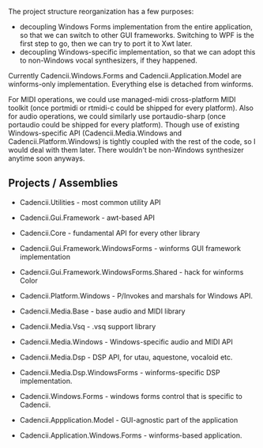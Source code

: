 The project structure reorganization has a few purposes:

- decoupling Windows Forms implementation from the entire application,
  so that we can switch to other GUI frameworks. Switching to WPF is
  the first step to go, then we can try to port it to Xwt later.
- decoupling Windows-specific implementation, so that we can adopt this
  to non-Windows vocal synthesizers, if they happened.

Currently Cadencii.Windows.Forms and Cadencii.Application.Model are
winforms-only implementation. Everything else is detached from winforms.

For MIDI operations, we could use managed-midi cross-platform MIDI toolkit
(once portmidi or rtmidi-c could be shipped for every platform).
Also for audio operations, we could similarly use portaudio-sharp
(once portaudio could be shipped for every platform).
Though use of existing Windows-specific API (Cadencii.Media.Windows and
Cadencii.Platform.Windows) is tightly coupled with the rest of the code,
so I would deal with them later.
There wouldn't be non-Windows synthesizer anytime soon anyways.

Projects / Assemblies
---------------------

- Cadencii.Utilities - most common utility API
- Cadencii.Gui.Framework - awt-based API
- Cadencii.Core - fundamental API for every other library
- Cadencii.Gui.Framework.WindowsForms - winforms GUI framework implementation
- Cadencii.Gui.Framework.WindowsForms.Shared - hack for winforms Color
- Cadencii.Platform.Windows - P/Invokes and marshals for Windows API.

- Cadencii.Media.Base - base audio and MIDI library
- Cadencii.Media.Vsq - .vsq support library
- Cadencii.Media.Windows - Windows-specific audio and MIDI API
- Cadencii.Media.Dsp - DSP API, for utau, aquestone, vocaloid etc.
- Cadencii.Media.Dsp.WindowsForms - winforms-specific DSP implementation.

- Cadencii.Windows.Forms - windows forms control that is specific to Cadencii.
- Cadencii.Appplication.Model - GUI-agnostic part of the application
- Cadencii.Application.Windows.Forms - winforms-based application.

